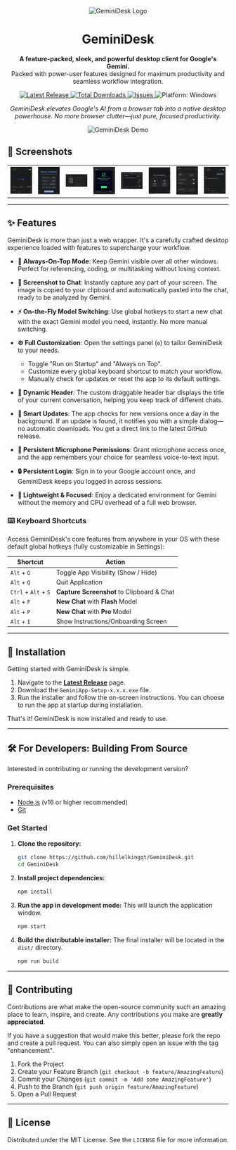 <p align="center">
  <img src="https://raw.githubusercontent.com/hillelkingqt/GeminiDesk/main/icon.ico" alt="GeminiDesk Logo" width="128">
</p>

<h1 align="center">GeminiDesk</h1>

<p align="center">
  <strong>A feature-packed, sleek, and powerful desktop client for Google's Gemini.</strong>
  <br />
  Packed with power-user features designed for maximum productivity and seamless workflow integration.
</p>

<p align="center">
    <a href="https://github.com/hillelkingqt/GeminiDesk/releases/latest">
    <img src="https://img.shields.io/github/v/release/hillelkingqt/GeminiDesk?style=for-the-badge&logo=github&label=Latest%20Release" alt="Latest Release">
  </a>
  <a href="https://github.com/hillelkingqt/GeminiDesk/releases">
    <img src="https://img.shields.io/github/downloads/hillelkingqt/GeminiDesk/total?style=for-the-badge&logo=github" alt="Total Downloads">
  </a>
    <a href="https://github.com/hillelkingqt/GeminiDesk/issues">
    <img src="https://img.shields.io/github/issues/hillelkingqt/GeminiDesk?style=for-the-badge&logo=github" alt="Issues">
  </a>
  <img src="https://img.shields.io/badge/platform-Windows-0078D6?style=for-the-badge&logo=windows" alt="Platform: Windows">
</p>

<p align="center">
  <em>GeminiDesk elevates Google's AI from a browser tab into a native desktop powerhouse. No more browser clutter—just pure, focused productivity.</em>
</p>

<p align="center">
  <img src="https://i.imgur.com/your-gif-url.gif" alt="GeminiDesk Demo">
</p>

## 📸 Screenshots

<p align="center">
  <table>
    <tr>
      <td align="center">
        <img src="https://raw.githubusercontent.com/hillelkingqt/GeminiDesk/main/screenshots/screenshot1.png" alt="Main Chat Interface" width="260">
        <br>
      </td>
      <td align="center">
        <img src="https://raw.githubusercontent.com/hillelkingqt/GeminiDesk/main/screenshots/screenshot2.png" alt="Settings Window" width="260">
        <br>
      </td>
      <td align="center">
        <img src="https://raw.githubusercontent.com/hillelkingqt/GeminiDesk/main/screenshots/screenshot3.png" alt="Onboarding Screen" width="260">
        <br>
      </td>
            <td align="center">
        <img src="https://raw.githubusercontent.com/hillelkingqt/GeminiDesk/main/screenshots/screenshot4.png" alt="Onboarding Screen" width="260">
        <br>
      </td>
            <td align="center">
        <img src="https://raw.githubusercontent.com/hillelkingqt/GeminiDesk/main/screenshots/screenshot5.png" alt="Onboarding Screen" width="260">
        <br>
      </td>
            <td align="center">
        <img src="https://raw.githubusercontent.com/hillelkingqt/GeminiDesk/main/screenshots/screenshot6.png" alt="Onboarding Screen" width="260">
        <br>
      </td>
            <td align="center">
        <img src="https://raw.githubusercontent.com/hillelkingqt/GeminiDesk/main/screenshots/screenshot7.png" alt="Onboarding Screen" width="260">
        <br>
      </td>
            <td align="center">
        <img src="https://raw.githubusercontent.com/hillelkingqt/GeminiDesk/main/screenshots/screenshot8.png" alt="Onboarding Screen" width="260">
        <br>
      </td>
    </tr>
  </table>
</p>

---

## ✨ Features

GeminiDesk is more than just a web wrapper. It's a carefully crafted desktop experience loaded with features to supercharge your workflow.

* **📌 Always-On-Top Mode**: Keep Gemini visible over all other windows. Perfect for referencing, coding, or multitasking without losing context.

* **📸 Screenshot to Chat**: Instantly capture any part of your screen. The image is copied to your clipboard and automatically pasted into the chat, ready to be analyzed by Gemini.

* **⚡ On-the-Fly Model Switching**: Use global hotkeys to start a new chat with the exact Gemini model you need, instantly. No more manual switching.

* **⚙️ Full Customization**: Open the settings panel (`⚙️`) to tailor GeminiDesk to your needs.
    * Toggle "Run on Startup" and "Always on Top".
    * Customize every global keyboard shortcut to match your workflow.
    * Manually check for updates or reset the app to its default settings.

* **🧠 Dynamic Header**: The custom draggable header bar displays the title of your current conversation, helping you keep track of different chats.

* **🚀 Smart Updates**: The app checks for new versions once a day in the background. If an update is found, it notifies you with a simple dialog—no automatic downloads. You get a direct link to the latest GitHub release.

* **🎤 Persistent Microphone Permissions**: Grant microphone access once, and the app remembers your choice for seamless voice-to-text input.

* **🔒 Persistent Login**: Sign in to your Google account once, and GeminiDesk keeps you logged in across sessions.

* **💼 Lightweight & Focused**: Enjoy a dedicated environment for Gemini without the memory and CPU overhead of a full web browser.

### ⌨️ Keyboard Shortcuts

Access GeminiDesk's core features from anywhere in your OS with these default global hotkeys (fully customizable in Settings):

| Shortcut                | Action                                  |
| ----------------------- | --------------------------------------- |
| `Alt` + `G`             | Toggle App Visibility (Show / Hide)     |
| `Alt` + `Q`             | Quit Application                        |
| `Ctrl` + `Alt` + `S`    | **Capture Screenshot** to Clipboard & Chat |
| `Alt`  + `F` | **New Chat** with **Flash** Model       |
| `Alt` + `P` | **New Chat** with **Pro** Model         |
| `Alt` + `I`             | Show Instructions/Onboarding Screen     |

---

## 💾 Installation

Getting started with GeminiDesk is simple.

1.  Navigate to the [**Latest Release**](https://github.com/hillelkingqt/GeminiDesk/releases/latest) page.
2.  Download the `GeminiApp-Setup-x.x.x.exe` file.
3.  Run the installer and follow the on-screen instructions. You can choose to run the app at startup during installation.

That's it! GeminiDesk is now installed and ready to use.

---

## 🛠️ For Developers: Building From Source

Interested in contributing or running the development version?

### Prerequisites
* [Node.js](https://nodejs.org/) (v16 or higher recommended)
* [Git](https://git-scm.com/)

### Get Started

1.  **Clone the repository:**
    ```sh
    git clone https://github.com/hillelkingqt/GeminiDesk.git
    cd GeminiDesk
    ```

2.  **Install project dependencies:**
    ```sh
    npm install
    ```

3.  **Run the app in development mode:**
    This will launch the application window.
    ```sh
    npm start
    ```

4.  **Build the distributable installer:**
    The final installer will be located in the `dist/` directory.
    ```sh
    npm run build
    ```

---

## 🤝 Contributing

Contributions are what make the open-source community such an amazing place to learn, inspire, and create. Any contributions you make are **greatly appreciated**.

If you have a suggestion that would make this better, please fork the repo and create a pull request. You can also simply open an issue with the tag "enhancement".

1.  Fork the Project
2.  Create your Feature Branch (`git checkout -b feature/AmazingFeature`)
3.  Commit your Changes (`git commit -m 'Add some AmazingFeature'`)
4.  Push to the Branch (`git push origin feature/AmazingFeature`)
5.  Open a Pull Request

---

## 📜 License

Distributed under the MIT License. See the `LICENSE` file for more information.